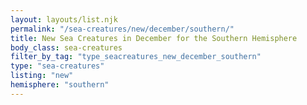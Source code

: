 ```yaml
---
layout: layouts/list.njk
permalink: "/sea-creatures/new/december/southern/"
title: New Sea Creatures in December for the Southern Hemisphere
body_class: sea-creatures
filter_by_tag: "type_seacreatures_new_december_southern"
type: "sea-creatures"
listing: "new"
hemisphere: "southern"
---
```

